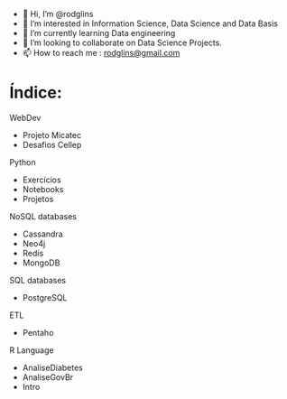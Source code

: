 - 👋 Hi, I’m @rodglins
- 👀 I’m interested in Information Science, Data Science and Data Basis
- 🌱 I’m currently learning Data engineering 
- 💞️ I’m looking to collaborate on Data Science Projects.
- 📫 How to reach me : rodglins@gmail.com

# Índice:
WebDev

- Projeto Micatec
- Desafios Cellep



Python

- Exercícios
- Notebooks
- Projetos



NoSQL databases

- Cassandra
- Neo4j
- Redis
- MongoDB



SQL databases

- PostgreSQL



ETL

- Pentaho



R Language

- AnaliseDiabetes
- AnaliseGovBr
- Intro

<!---
rodglins/rodglins is a ✨ special ✨ repository because its `README.md` (this file) appears on your GitHub profile.
You can click the Preview link to take a look at your changes.
--->
